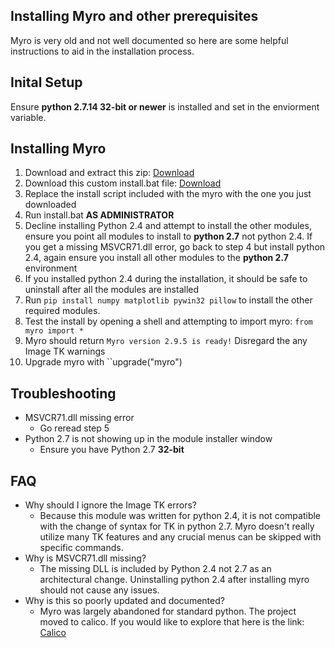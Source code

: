 ## Installing Myro and other prerequisites
Myro is very old and not well documented so here are some helpful instructions to aid in the installation process.

## Inital Setup
Ensure **python 2.7.14 32-bit or newer** is installed and set in the enviorment variable. 

## Installing Myro
 1. Download and extract this zip: [Download](http://www.betterbots.com/download/myro-install-2.9.5.zip)
 2. Download this custom install.bat file: [Download](https://gist.github.com/JoshuaA9088/1ca1a604adb084df65b32ab3e9a990f2/archive/3442e9a866c7e453541f9f51737842a18bb1f272.zip)
 3. Replace the install script included with the myro with the one you just downloaded
 4. Run install.bat **AS ADMINISTRATOR**
 5. Decline installing Python 2.4 and attempt to install the other modules, ensure you point all modules to install to **python 2.7** not python 2.4. If you get a missing MSVCR71.dll error, go back to step 4 but install python 2.4, again ensure you install all other modules to the **python 2.7** environment
 6. If you installed python 2.4 during the installation, it should be safe to uninstall after all the modules are installed
 7. Run ``pip install numpy matplotlib pywin32 pillow`` to install the other required modules.
 8. Test the install by opening a shell and attempting to import myro: ``from myro import *``
 9. Myro should return ``Myro version 2.9.5 is ready!`` Disregard the any Image TK warnings
 10. Upgrade myro with ``upgrade("myro")
 
## Troubleshooting
 - MSVCR71.dll missing error
   - Go reread step 5
  - Python 2.7 is not showing up in the module installer window
    - Ensure you have Python 2.7 **32-bit**
  
## FAQ
 - Why should I ignore the Image TK errors?
   - Because this module was written for python 2.4, it is not compatible with the change of syntax for TK in python 2.7. Myro doesn't really utilize many TK features and any crucial menus can be skipped with specific commands.
  - Why is MSVCR71.dll missing?
    - The missing DLL is included by Python 2.4 not 2.7 as an architectural change. Uninstalling python 2.4 after installing myro should not cause any issues.
  - Why is this so poorly updated and documented?
    - Myro was largely abandoned for standard python. The project moved to calico. If you would like to explore that here is the link: [Calico](http://wiki.roboteducation.org/Calico)
    
